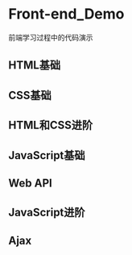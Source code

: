 # Front-end_Demo

前端学习过程中的代码演示

## HTML基础

## CSS基础

## HTML和CSS进阶

## JavaScript基础

## Web API

## JavaScript进阶

## Ajax
